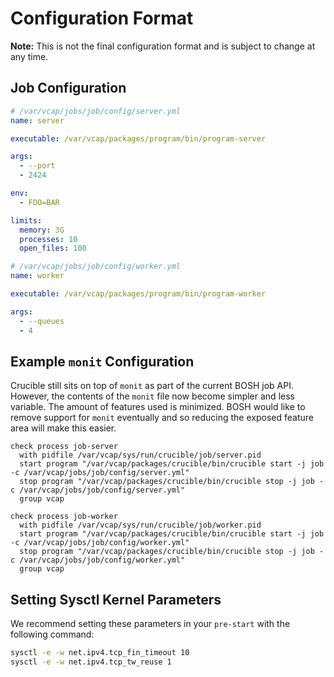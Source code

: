 # Configuration Format

**Note:** This is not the final configuration format and is subject to change at
any time.

## Job Configuration

``` yaml
# /var/vcap/jobs/job/config/server.yml
name: server

executable: /var/vcap/packages/program/bin/program-server

args:
  - --port
  - 2424

env:
  - FOO=BAR

limits:
  memory: 3G
  processes: 10
  open_files: 100
```

``` yaml
# /var/vcap/jobs/job/config/worker.yml
name: worker

executable: /var/vcap/packages/program/bin/program-worker

args:
  - --queues
  - 4
```

## Example `monit` Configuration

Crucible still sits on top of `monit` as part of the current BOSH job API.
However, the contents of the `monit` file now become simpler and less variable.
The amount of features used is minimized. BOSH would like to remove support
for `monit` eventually and so reducing the exposed feature area will make this
easier.

```
check process job-server
  with pidfile /var/vcap/sys/run/crucible/job/server.pid
  start program "/var/vcap/packages/crucible/bin/crucible start -j job -c /var/vcap/jobs/job/config/server.yml"
  stop program "/var/vcap/packages/crucible/bin/crucible stop -j job -c /var/vcap/jobs/job/config/server.yml"
  group vcap

check process job-worker
  with pidfile /var/vcap/sys/run/crucible/job/worker.pid
  start program "/var/vcap/packages/crucible/bin/crucible start -j job -c /var/vcap/jobs/job/config/worker.yml"
  stop program "/var/vcap/packages/crucible/bin/crucible stop -j job -c /var/vcap/jobs/job/config/worker.yml"
  group vcap
```

## Setting Sysctl Kernel Parameters

We recommend setting these parameters in your `pre-start` with the following
command:

```bash
sysctl -e -w net.ipv4.tcp_fin_timeout 10
sysctl -e -w net.ipv4.tcp_tw_reuse 1
```
